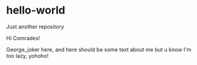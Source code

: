 # hello-world
Just another repository

Hi Comrades!

George_joker here, and here should be some text about me but u know I'm too lazy, yohoho!
